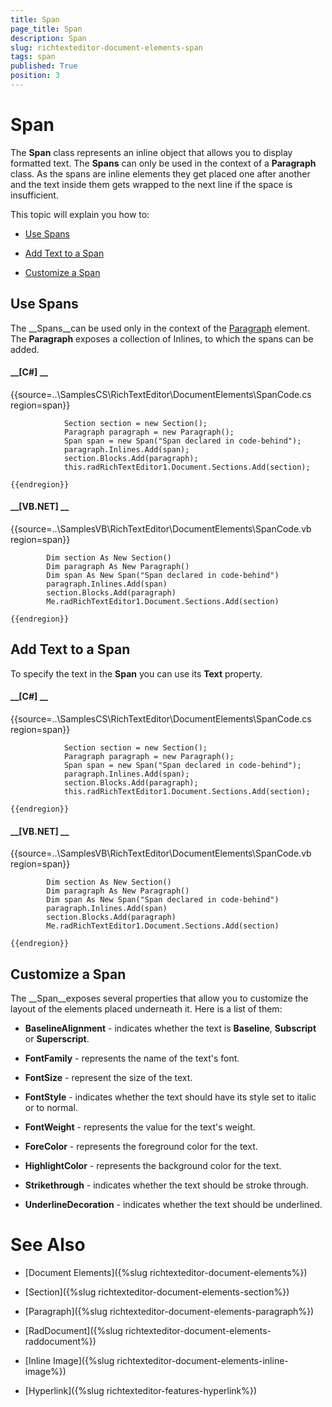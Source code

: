 ```yaml
---
title: Span
page_title: Span
description: Span
slug: richtexteditor-document-elements-span
tags: span
published: True
position: 3
---
```


# Span



The __Span__ class represents an inline object that allows you to display formatted text. The __Spans__ can only be
        used in the context of a __Paragraph__ class. As the spans are inline elements they get placed one after another and the text inside them
        gets wrapped to the next line if the space is insufficient.
      

This topic will explain you how to:

* [Use Spans](#use-spans)

* [Add Text to a Span](#add-text-to-a-span)

* [Customize a Span](#customize-a-span)

## Use Spans

The __Spans__can be used only in the context of the [Paragraph](4A8EFD5F-9604-4998-9FD2-8959E640E141) element.
          The __Paragraph__ exposes a collection of Inlines, to which the spans can be added.
        

#### __[C#] __

{{source=..\SamplesCS\RichTextEditor\DocumentElements\SpanCode.cs region=span}}
	            
	            Section section = new Section();
	            Paragraph paragraph = new Paragraph();
	            Span span = new Span("Span declared in code-behind");
	            paragraph.Inlines.Add(span);
	            section.Blocks.Add(paragraph);
	            this.radRichTextEditor1.Document.Sections.Add(section);
	            
	{{endregion}}



#### __[VB.NET] __

{{source=..\SamplesVB\RichTextEditor\DocumentElements\SpanCode.vb region=span}}
	
	        Dim section As New Section()
	        Dim paragraph As New Paragraph()
	        Dim span As New Span("Span declared in code-behind")
	        paragraph.Inlines.Add(span)
	        section.Blocks.Add(paragraph)
	        Me.radRichTextEditor1.Document.Sections.Add(section)
	
	{{endregion}}



## Add Text to a Span

To specify the text in the __Span__ you can use its __Text__ property.
        

#### __[C#] __

{{source=..\SamplesCS\RichTextEditor\DocumentElements\SpanCode.cs region=span}}
	            
	            Section section = new Section();
	            Paragraph paragraph = new Paragraph();
	            Span span = new Span("Span declared in code-behind");
	            paragraph.Inlines.Add(span);
	            section.Blocks.Add(paragraph);
	            this.radRichTextEditor1.Document.Sections.Add(section);
	            
	{{endregion}}



#### __[VB.NET] __

{{source=..\SamplesVB\RichTextEditor\DocumentElements\SpanCode.vb region=span}}
	
	        Dim section As New Section()
	        Dim paragraph As New Paragraph()
	        Dim span As New Span("Span declared in code-behind")
	        paragraph.Inlines.Add(span)
	        section.Blocks.Add(paragraph)
	        Me.radRichTextEditor1.Document.Sections.Add(section)
	
	{{endregion}}



## Customize a Span

The __Span__exposes several properties that allow you to customize the layout of the elements placed underneath it. Here is a list of them:
        

* __BaselineAlignment__ - indicates whether the text is __Baseline__, __Subscript__ or 
              __Superscript__.
            

* __FontFamily__ - represents the name of the text's font.
            

* __FontSize__ - represent the size of the text.
            

* __FontStyle__ - indicates whether the text should have its style set to italic or to normal.
            

* __FontWeight__ - represents the value for the text's weight.
            

* __ForeColor__ - represents the foreground color for the text.
            

* __HighlightColor__ - represents the background color for the text.
            

* __Strikethrough__ - indicates whether the text should be stroke through.
            

* __UnderlineDecoration__ - indicates whether the text should be underlined.
            

# See Also

 * [Document Elements]({%slug richtexteditor-document-elements%})

 * [Section]({%slug richtexteditor-document-elements-section%})

 * [Paragraph]({%slug richtexteditor-document-elements-paragraph%})

 * [RadDocument]({%slug richtexteditor-document-elements-raddocument%})

 * [Inline Image]({%slug richtexteditor-document-elements-inline-image%})

 * [Hyperlink]({%slug richtexteditor-features-hyperlink%})
